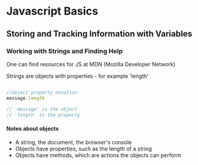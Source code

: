 # Javascript Basics

## Storing and Tracking Information with Variables

### Working with Strings and Finding Help

One can find resources for JS at MDN (Mozilla Developer Network)

Strings are objects with properties - for example 'length'

```javascript

//object property notation
message.length

// 'message' is the object
// 'length' is the property

```

#### Notes about objects

* A string, the document, the browser's console
* Objects have properties, such as the length of a string
* Objects have methods, which are actions the objects can perform